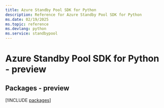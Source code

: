 ```yaml
---
title: Azure Standby Pool SDK for Python
description: Reference for Azure Standby Pool SDK for Python
ms.date: 02/19/2025
ms.topic: reference
ms.devlang: python
ms.service: standbypool
---
```

# Azure Standby Pool SDK for Python - preview
## Packages - preview
[!INCLUDE [packages](standby-pool-index.md)]